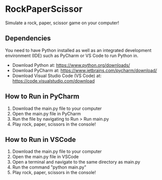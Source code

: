 # RockPaperScissor
Simulate a rock, paper, scissor game on your computer!

## Dependencies
You need to have Python installed as well as an integrated development environment (IDE) such as PyCharm or VS Code to run Python in. 
- Download Python at: https://www.python.org/downloads/
- Download PyCharm at: https://www.jetbrains.com/pycharm/download/
- Download Visual Studio Code (VS Code) at: https://code.visualstudio.com/download

## How to Run in PyCharm
1. Download the main.py file to your computer
2. Open the main.py file in PyCharm
3. Run the file by navigating to Run > Run main.py
4. Play rock, paper, scissors in the console!

## How to Run in VSCode
1. Download the main.py file to your computer
2. Open the main.py file in VSCode
3. Open a terminal and navigate to the same directory as main.py
4. Run the command "python main.py"
5. Play rock, paper, scissors in the console!
